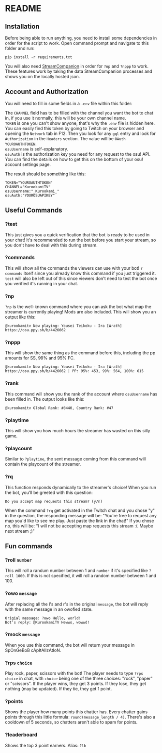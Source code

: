 # README

## Installation

Before being able to run anything, you need to install some dependencies in order for the script to work. Open command prompt and navigate to this folder and run:

```
pip install -r requirements.txt
```

You will also need <a href="https://github.com/Piotrekol/StreamCompanion">StreamCompanion</a> in order for `?np` and `?nppp` to work. These features work by taking the data StreamCompanion processes and shows you on the locally hosted json.

## Account and Authorization

You will need to fill in some fields in a `.env` file within this folder:

The `CHANNEL` field has to be filled with the channel you want the bot to chat in, if you use it normally, this will be your own channel name.\
`TOKEN` is one you can't show anyone, that's why the `.env` file is hidden here. You can easily find this token by going to Twitch on your browser and opening the `Network` tab in F12. Then you look for any `gql` entry and look for `Authorization` in the `Headers` section. The value will be `OAuth YOUROAUTHTOKEN`.\
`osuUsername` is self-explanatory.\
`osuAuth` is the authorization key you need for any request to the osu! API. You can find the details on how to get this on the bottom of your osu! account settings page.

The result should be something like this:

```
TOKEN="YOUROAUTHTOKEN"
CHANNEL="KurookamiTV"
osuUsername:"_Kurookami_"
osuAuth:"YOUROSUAPIKEY"
```

## Useful Commands

### ?test

This just gives you a quick verification that the bot is ready to be used in your chat! It's recommended to run the bot before you start your stream, so you don't have to deal with this during stream.

### ?commands

This will show all the commands the viewers can use with your bot! `?commands` itself since you already know this command if you just triggered it. `test` will also be left out of this since viewers don't need to test the bot once you verified it's running in your chat.

### ?np

`?np` is the well-known command where you can ask the bot what map the streamer is currently playing! Mods are also included. This will show you an output like this:

```
@kurookamitv Now playing: Yousei Teikoku - Ira [Wrath] https://osu.ppy.sh/b/4426662
```

### ?nppp

This will show the same thing as the command before this, including the pp amounts for SS, 99% and 95% FC.

```
@kurookamitv Now playing: Yousei Teikoku - Ira [Wrath] https://osu.ppy.sh/b/4426662 | PP: 95%: 453, 99%: 564, 100%: 615
```

### ?rank

This command will show you the rank of the account where `osuUsername` has been filled in. The output looks like this:

```
@kurookamitv Global Rank: #8440, Country Rank: #47
```

### ?playtime

This will show you how much hours the streamer has wasted on this silly game.

### ?playcount

Similar to `?playtime`, the sent message coming from this command will contain the playcount of the streamer.

### ?rq

This function responds dynamically to the streamer's choice! When you run the bot, you'll be greeted with this question:

```
Do you accept map requests this stream? (y/n)
```

When the command `?rq` get activated in the Twitch chat and you chose "y" in the question, the responding message will be: "You're free to request any map you'd like to see me play. Just paste the link in the chat!"
If you chose no, this will be: "I will not be accepting map requests this stream :/. Maybe next stream ;)"

## Fun commands

### ?roll `number`

This will roll a randum number between 1 and `number` if it's specified like `?roll 1000`. If this is not specified, it will roll a random number between 1 and 100.

### ?owo `message`

After replacing all the l's and r's in the original `message`, the bot will reply with the same message in an owofied state.

```
Origial message: ?owo Hello, world!
Bot's reply: @KurookamiTV Hewwo, wowwd!
```

### ?mock `message`

When you use this command, the bot will return your message in SpOnGeBoB cApItAlIzAtIoN.

### ?rps `choice`

Play rock, paper, scissors with the bot! The player needs to type `?rps choice` in chat, with `choice` being one of the three choices: "rock", "paper" or "scissors". If the player wins, they get 3 points. If they lose, they get nothing (may be updated). If they tie, they get 1 point.

### ?points

Shows the player how many points this chatter has. Every chatter gains points through this little formula: `round(message_length / 4)`. There's also a cooldown of 5 seconds, so chatters aren't able to spam for points.

### ?leaderboard

Shows the top 3 point earners. Alias: `?lb`
